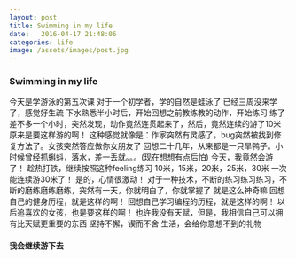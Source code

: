 ```yaml
---
layout: post
title: Swimming in my life
date:   2016-04-17 21:48:06
categories: life
image: /assets/images/post.jpg
---
```


### Swimming in my life

今天是学游泳的第五次课
对于一个初学者，学的自然是蛙泳了
已经三周没来学了，感觉好生疏
下水熟悉半小时后，开始回想之前教练教的动作，开始练习
练了差不多一个小时，突然发现，动作竟然连贯起来了，然后，竟然连续的游了10米
原来是要这样游的啊！
这种感觉就像是：作家突然有灵感了，bug突然被找到修复方法了。女孩突然答应做你女朋友了
回想二十几年，从来都是一只旱鸭子。小时候曾经抓蝌蚪，落水，差一丢就。。。(现在想想有点后怕)
今天，我竟然会游了！
趁热打铁，继续按照这种feeling练习
10米，15米，20米，25米，30米
一次能连续游30米了！
是的，心情很激动！
对于一种技术，不断的练习练习练习，不断的磨练磨练磨练，突然有一天，你就明白了，你就掌握了
就是这么神奇嘛
回想自己的健身历程，就是这样的啊！
回想自己学习编程的历程，就是这样的啊！
以后追喜欢的女孩，也是要这样的啊！
也许我没有天赋，但是，我相信自己可以拥有比天赋更重要的东西
坚持不懈，锲而不舍
生活，会给你意想不到的礼物

#### 我会继续游下去
